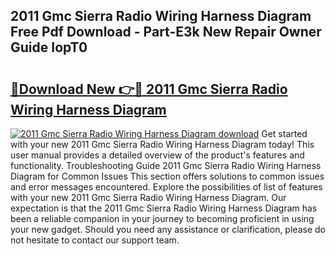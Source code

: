 ## 2011 Gmc Sierra Radio Wiring Harness Diagram Free Pdf Download - Part-E3k New Repair Owner Guide IopT0

# <h2><a href="http://dfqzmmb.blite.top/?on=2011+Gmc+Sierra+Radio+Wiring+Harness+Diagram">🔗Download New 👉🔴 2011 Gmc Sierra Radio Wiring Harness Diagram</a></h2>

[![2011 Gmc Sierra Radio Wiring Harness Diagram download](https://i.imgur.com/lujVjoI.png)](http://dfqzmmb.blite.top/?on=2011+Gmc+Sierra+Radio+Wiring+Harness+Diagram)
Get started with your new 2011 Gmc Sierra Radio Wiring Harness Diagram today! This user manual provides a detailed overview of the product's features and functionality. Troubleshooting Guide 2011 Gmc Sierra Radio Wiring Harness Diagram for Common Issues This section offers solutions to common issues and error messages encountered. Explore the possibilities of list of features with your new 2011 Gmc Sierra Radio Wiring Harness Diagram. Our expectation is that the 2011 Gmc Sierra Radio Wiring Harness Diagram has been a reliable companion in your journey to becoming proficient in using your new gadget. Should you need any assistance or clarification, please do not hesitate to contact our support team.

